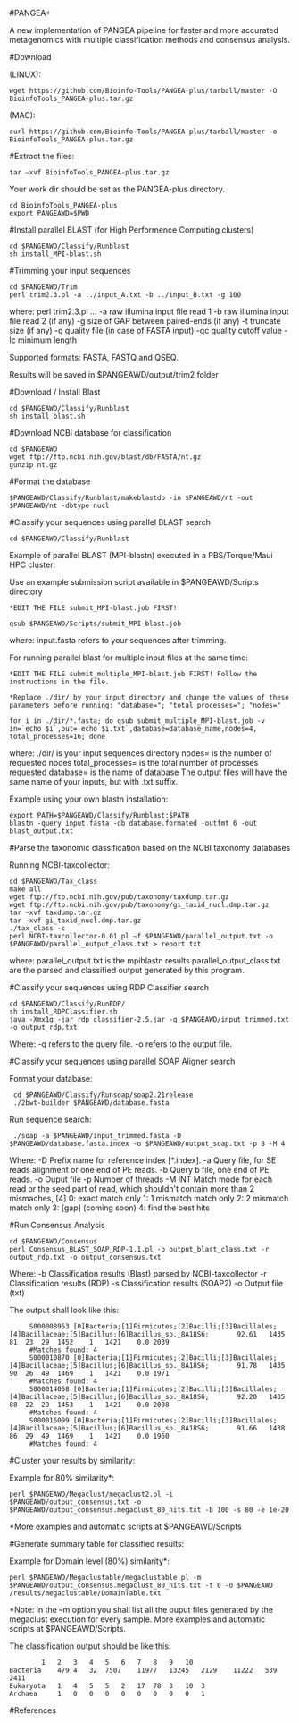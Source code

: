#PANGEA+

A new implementation of PANGEA pipeline for faster and more accurated metagenomics with multiple classification methods and consensus analysis.


#Download

(LINUX):

    wget https://github.com/Bioinfo-Tools/PANGEA-plus/tarball/master -O BioinfoTools_PANGEA-plus.tar.gz

(MAC):

    curl https://github.com/Bioinfo-Tools/PANGEA-plus/tarball/master -o BioinfoTools_PANGEA-plus.tar.gz     

#Extract the files:

    tar –xvf BioinfoTools_PANGEA-plus.tar.gz


Your work dir should be set as the PANGEA-plus directory.

    cd BioinfoTools_PANGEA-plus
    export PANGEAWD=$PWD

#Install parallel BLAST (for High Performence Computing clusters)

    cd $PANGEAWD/Classify/Runblast
    sh install_MPI-blast.sh

#Trimming your input sequences

    cd $PANGEAWD/Trim
    perl trim2.3.pl -a ../input_A.txt -b ../input_B.txt -g 100

where: perl trim2.3.pl ...
	-a raw illumina input file read 1
	-b raw illumina input file read 2 (if any) 
	-g size of GAP between paired-ends (if any) 
	-t truncate size (if any)
	-q quality file (in case of FASTA input)
	-qc quality cutoff value
	-lc minimum length 

Supported formats: FASTA, FASTQ and QSEQ.

Results will be saved in $PANGEAWD/output/trim2 folder

#Download / Install Blast

    cd $PANGEAWD/Classify/Runblast
    sh install_blast.sh

#Download NCBI database for classification

    cd $PANGEAWD
    wget ftp://ftp.ncbi.nih.gov/blast/db/FASTA/nt.gz
    gunzip nt.gz

#Format the database

    $PANGEAWD/Classify/Runblast/makeblastdb -in $PANGEAWD/nt -out $PANGEAWD/nt -dbtype nucl

#Classify your sequences using parallel BLAST search

    cd $PANGEAWD/Classify/Runblast

Example of parallel BLAST (MPI-blastn) executed in a PBS/Torque/Maui HPC cluster:

Use an example submission script available in $PANGEAWD/Scripts directory

    *EDIT THE FILE submit_MPI-blast.job FIRST!

    qsub $PANGEAWD/Scripts/submit_MPI-blast.job

where: 	input.fasta refers to your sequences after trimming.

For running parallel blast for multiple input files at the same time:

    *EDIT THE FILE submit_multiple_MPI-blast.job FIRST! Follow the instructions in the file.

    *Replace ./dir/ by your input directory and change the values of these parameters before running: "database="; "total_processes="; "nodes="
    
    for i in ./dir/*.fasta; do qsub submit_multiple_MPI-blast.job -v in=`echo $i`,out=`echo $i.txt`,database=database_name,nodes=4, total_processes=16; done

where: 
./dir/ is your input sequences directory
nodes= is the number of requested nodes
total_processes= is the total number of processes requested
database= is the name of database
The output files will have the same name of your inputs, but with .txt suffix.

Example using your own blastn installation:

    export PATH=$PANGEAWD/Classify/Runblast:$PATH
    blastn -query input.fasta -db database.formated -outfmt 6 -out blast_output.txt 

#Parse the taxonomic classification based on the NCBI taxonomy databases

Running NCBI-taxcollector:

    cd $PANGEAWD/Tax_class
    make all
    wget ftp://ftp.ncbi.nih.gov/pub/taxonomy/taxdump.tar.gz
    wget ftp://ftp.ncbi.nih.gov/pub/taxonomy/gi_taxid_nucl.dmp.tar.gz
    tar -xvf taxdump.tar.gz
    tar -xvf gi_taxid_nucl.dmp.tar.gz
    ./tax_class -c
    perl NCBI-taxcollector-0.01.pl –f $PANGEAWD/parallel_output.txt -o $PANGEAWD/parallel_output_class.txt > report.txt

where: 	parallel_output.txt is the mpiblastn results
parallel_output_class.txt are the parsed and classified output generated by this program.


#Classify your sequences using RDP Classifier search

    cd $PANGEAWD/Classify/RunRDP/
    sh install_RDPClassifier.sh
    java -Xmx1g -jar rdp_classifier-2.5.jar -q $PANGEAWD/input_trimmed.txt -o output_rdp.txt
    
Where:  -q refers to the query file.
   	-o refers to the output file.
   	
   	
#Classify your sequences using parallel SOAP Aligner search

Format your database:

     cd $PANGEAWD/Classify/Runsoap/soap2.21release
     ./2bwt-builder $PANGEAWD/database.fasta

Run sequence search:     

     ./soap -a $PANGEAWD/input_trimmed.fasta -D $PANGEAWD/database.fasta.index -o $PANGEAWD/output_soap.txt -p 8 -M 4

Where:  -D   Prefix name for reference index [*.index].
	-a   Query file, for SE reads alignment or one end of PE reads.
	-b   Query b file, one end of PE reads.
	-o   Ouput file
	-p   Number of threads
	-M   INT   Match mode for each read or the seed part of read,  which
	shouldn't contain more than 2 mismaches, [4]
	0: exact match only
 	1: 1 mismatch match only
  	2: 2 mismatch match only
  	3: [gap] (coming soon)
  	4: find the best hits

#Run Consensus Analysis

    cd $PANGEAWD/Consensus
    perl Consensus_BLAST_SOAP_RDP-1.1.pl -b output_blast_class.txt -r output_rdp.txt -o output_consensus.txt

Where:
	-b Classification results (Blast) parsed by NCBI-taxcollector
	-r Classification results (RDP)
	-s Classification results (SOAP2)
	-o Output file (txt)

The output shall look like this:

         S000008953	[0]Bacteria;[1]Firmicutes;[2]Bacilli;[3]Bacillales;[4]Bacillaceae;[5]Bacillus;[6]Bacillus_sp._8A18S6;		92.61	1435	81	23	29	1452	1	1421	0.0	2039
         #Matches found: 4
         S000010870	[0]Bacteria;[1]Firmicutes;[2]Bacilli;[3]Bacillales;[4]Bacillaceae;[5]Bacillus;[6]Bacillus_sp._8A18S6;		91.78	1435	90	26	49	1469	1	1421	0.0	1971
         #Matches found: 4
         S000014058	[0]Bacteria;[1]Firmicutes;[2]Bacilli;[3]Bacillales;[4]Bacillaceae;[5]Bacillus;[6]Bacillus_sp._8A18S6;		92.20	1435	88	22	29	1453	1	1421	0.0	2008
         #Matches found: 4
         S000016099	[0]Bacteria;[1]Firmicutes;[2]Bacilli;[3]Bacillales;[4]Bacillaceae;[5]Bacillus;[6]Bacillus_sp._8A18S6;		91.66	1438	86	29	49	1469	1	1421	0.0	1960
         #Matches found: 4


#Cluster your results by similarity:

Example for 80% similarity*:

    perl $PANGEAWD/Megaclust/megaclust2.pl -i $PANGEAWD/output_consensus.txt -o $PANGEAWD/output_consensus.megaclust_80_hits.txt -b 100 -s 80 -e 1e-20

*More examples and automatic scripts at $PANGEAWD/Scripts


#Generate summary table for classified results:

Example for Domain level (80%) similarity*:

    perl $PANGEAWD/Megaclustable/megaclustable.pl -m $PANGEAWD/output_consensus.megaclust_80_hits.txt -t 0 -o $PANGEAWD /results/megaclustable/DomainTable.txt

*Note: in the –m option you shall list all the ouput files generated by the megaclust execution for every sample. More examples and automatic scripts at $PANGEAWD/Scripts.

The classification output should be like this:

    		1	2	3	4	5	6	7	8	9	10
    Bacteria	479	4	32	7507	11977	13245	2129	11222	539	2411	
    Eukaryota	1	4	5	5	2	17	78	3	10	3	
    Archaea		1	0	0	0	0	0	0	0	0	1		

#References


